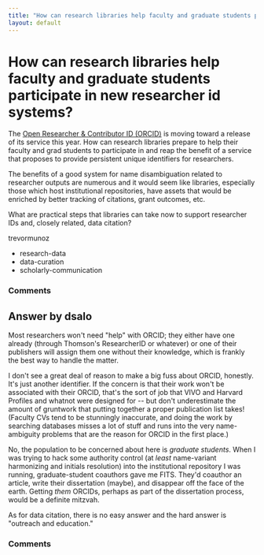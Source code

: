 ```yaml
---
title: "How can research libraries help faculty and graduate students participate in new researcher id systems?"
layout: default
---
```

How can research libraries help faculty and graduate students participate in new researcher id systems?
=====================
The [Open Researcher & Contributor ID (ORCID)](http://about.orcid.org/)
is moving toward a release of its service this year. How can research
libraries prepare to help their faculty and grad students to participate
in and reap the benefit of a service that proposes to provide persistent
unique identifiers for researchers.

The benefits of a good system for name disambiguation related to
researcher outputs are numerous and it would seem like libraries,
especially those which host institutional repositories, have assets that
would be enriched by better tracking of citations, grant outcomes, etc.

What are practical steps that libraries can take now to support
researcher IDs and, closely related, data citation?

trevormunoz

<ul class="tags"><li class="tag">research-data</li><li class="tag">data-curation</li><li class="tag">scholarly-communication</li></ul>

### Comments ###


Answer by dsalo
----------------
Most researchers won't need "help" with ORCID; they either have one
already (through Thomson's ResearcherID or whatever) or one of their
publishers will assign them one without their knowledge, which is
frankly the best way to handle the matter.

I don't see a great deal of reason to make a big fuss about ORCID,
honestly. It's just another identifier. If the concern is that their
work won't be associated with their ORCID, that's the sort of job that
VIVO and Harvard Profiles and whatnot were designed for -- but don't
underestimate the amount of gruntwork that putting together a proper
publication list takes! (Faculty CVs tend to be stunningly inaccurate,
and doing the work by searching databases misses a lot of stuff and runs
into the very name-ambiguity problems that are the reason for ORCID in
the first place.)

No, the population to be concerned about here is *graduate students*.
When I was trying to hack some authority control (at *least*
name-variant harmonizing and initials resolution) into the institutional
repository I was running, graduate-student coauthors gave me FITS.
They'd coauthor an article, write their dissertation (maybe), and
disappear off the face of the earth. Getting *them* ORCIDs, perhaps as
part of the dissertation process, would be a definite mitzvah.

As for data citation, there is no easy answer and the hard answer is
"outreach and education."

### Comments ###

